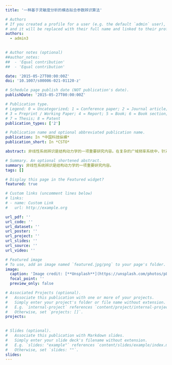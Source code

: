 ```yaml
---
title: '一种基于灵敏度分析的模态拟合参数辨识算法'

# Authors
# If you created a profile for a user (e.g. the default `admin` user), write the username (folder name) here
# and it will be replaced with their full name and linked to their profile.
authors: 
  - admin3
  

# Author notes (optional)
##author_notes:
##  - 'Equal contribution'
##  - 'Equal contribution'

date: '2015-05-27T00:00:00Z'
doi: '10.1007/s00006-021-01120-z'

# Schedule page publish date (NOT publication's date).
publishDate: '2015-05-27T00:00:00Z'

# Publication type.
# Legend: 0 = Uncategorized; 1 = Conference paper; 2 = Journal article;
# 3 = Preprint / Working Paper; 4 = Report; 5 = Book; 6 = Book section;
# 7 = Thesis; 8 = Patent
publication_types: ['2']

# Publication name and optional abbreviated publication name.
publication: In *中国科技纵横*
publication_short: In *CSTO*

abstract: 非线性系统辨识是结构动力学的一项重要研究内容。在复杂的广域频率系统中，针对全部未知参数的可追踪性会随着系统自由度的增加而急剧衰减。为了解决此类问题，通常根据所研究系统的几何参数和动力学特性建立近似结构模型，然后应用模态校正法对近似模型的参数进行整定。对此，提出了一种基于灵敏度分析的模态拟合算法，综合了系统留数灵敏度分析和模态拟合灵敏度分析的优势，能够有效地处理具有强烈非线性参数影响的模态拟合问题。在某型号发动机护板模型参数辨识问题中进行了仿真应用，结果显示在中低频范围内该方法具有良好的应用效果。

# Summary. An optional shortened abstract.
summary: 非线性系统辨识是结构动力学的一项重要研究内容。
tags: []

# Display this page in the Featured widget?
featured: true

# Custom links (uncomment lines below)
# links:
# - name: Custom Link
#   url: http://example.org

url_pdf: ''
url_code: ''
url_dataset: ''
url_poster: ''
url_project: ''
url_slides: ''
url_source: ''
url_video: ''

# Featured image
# To use, add an image named `featured.jpg/png` to your page's folder.
image:
  caption: 'Image credit: [**Unsplash**](https://unsplash.com/photos/pLCdAaMFLTE)'
  focal_point: ''
  preview_only: false

# Associated Projects (optional).
#   Associate this publication with one or more of your projects.
#   Simply enter your project's folder or file name without extension.
#   E.g. `internal-project` references `content/project/internal-project/index.md`.
#   Otherwise, set `projects: []`.
projects:
 

# Slides (optional).
#   Associate this publication with Markdown slides.
#   Simply enter your slide deck's filename without extension.
#   E.g. `slides: "example"` references `content/slides/example/index.md`.
#   Otherwise, set `slides: ""`.
slides: 
---
```

<div style='display: none'>
{{% callout note %}}
Click the _Cite_ button above to demo the feature to enable visitors to import publication metadata into their reference management software.
{{% /callout %}}

{{% callout note %}}
Create your slides in Markdown - click the _Slides_ button to check out the example.
{{% /callout %}}

Supplementary notes can be added here, including [code, math, and images](https://wowchemy.com/docs/writing-markdown-latex/).
<div style='display: none'>